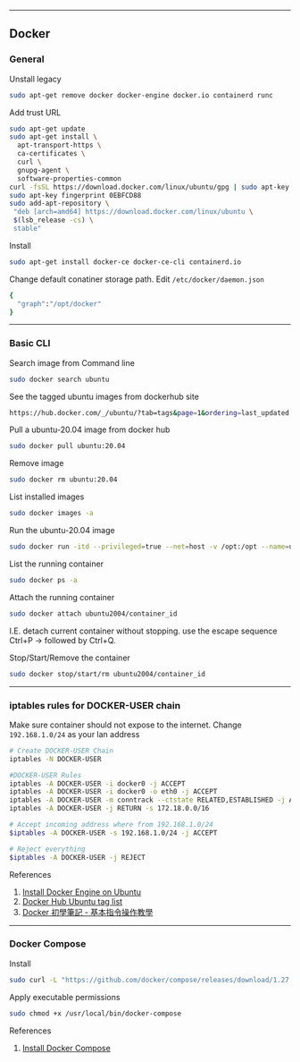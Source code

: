 ---------------------------------

## Docker
### General

Unstall legacy

```bash
sudo apt-get remove docker docker-engine docker.io containerd runc
```

Add trust URL

```bash
sudo apt-get update
sudo apt-get install \
  apt-transport-https \
  ca-certificates \
  curl \
  gnupg-agent \
  software-properties-common
curl -fsSL https://download.docker.com/linux/ubuntu/gpg | sudo apt-key add -
sudo apt-key fingerprint 0EBFCD88
sudo add-apt-repository \
 "deb [arch=amd64] https://download.docker.com/linux/ubuntu \
 $(lsb_release -cs) \
 stable"
```

Install

```bash
sudo apt-get install docker-ce docker-ce-cli containerd.io
```

Change default conatiner storage path.  Edit `/etc/docker/daemon.json`

```bash
{
  "graph":"/opt/docker"
}
```

---------------------------------

### Basic CLI
 
Search image from Command line
  
```bash
sudo docker search ubuntu
```
    
See the tagged ubuntu images from dockerhub site
  
```bash
https://hub.docker.com/_/ubuntu/?tab=tags&page=1&ordering=last_updated
```

Pull a ubuntu-20.04 image from docker hub
  
```bash
sudo docker pull ubuntu:20.04
```
    
Remove image
  
```bash
sudo docker rm ubuntu:20.04
```
    
List installed images
  
```bash
sudo docker images -a
```
    
Run the ubuntu-20.04 image
  
```bash
sudo docker run -itd --privileged=true --net=host -v /opt:/opt --name=ubuntu2004 ubuntu:20.04 
```
    
List the running container

```bash
sudo docker ps -a
```

Attach the running container 

```bash
sudo docker attach ubuntu2004/container_id
```

I.E. detach current container without stopping. use the escape sequence Ctrl+P -> followed by Ctrl+Q.

Stop/Start/Remove the container
  
```bash
sudo docker stop/start/rm ubuntu2004/container_id
```

---------------------------------

### iptables rules for DOCKER-USER chain

Make sure container should not expose to the internet. Change `192.168.1.0/24` as your lan address

```bash
# Create DOCKER-USER Chain
iptables -N DOCKER-USER

#DOCKER-USER Rules
iptables -A DOCKER-USER -i docker0 -j ACCEPT
iptables -A DOCKER-USER -i docker0 -o eth0 -j ACCEPT
iptables -A DOCKER-USER -m conntrack --ctstate RELATED,ESTABLISHED -j ACCEPT
iptables -A DOCKER-USER -j RETURN -s 172.18.0.0/16

# Accept incoming address where from 192.168.1.0/24 
$iptables -A DOCKER-USER -s 192.168.1.0/24 -j ACCEPT

# Reject everything
$iptables -A DOCKER-USER -j REJECT
```

References

  1. [Install Docker Engine on Ubuntu](https://docs.docker.com/engine/install/ubuntu/)
  1. [Docker Hub Ubuntu tag list](https://hub.docker.com/_/ubuntu/?tab=tags&page=1&ordering=last_updated)
  1. [Docker 初學筆記 - 基本指令操作教學](https://blog.longwin.com.tw/2017/01/docker-learn-initial-command-cheat-sheet-2017/)


---------------------------------

### Docker Compose 

Install

```bash
sudo curl -L "https://github.com/docker/compose/releases/download/1.27.4/docker-compose-$(uname -s)-$(uname -m)" -o /usr/local/bin/docker-compose
```

Apply executable permissions 
 
```bash
sudo chmod +x /usr/local/bin/docker-compose
```

References
  1. [Install Docker Compose](https://docs.docker.com/compose/install/)


